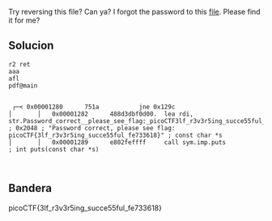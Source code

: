 Try reversing this file? Can ya? I forgot the password to this [file](https://artifacts.picoctf.net/c/369/ret). Please find it for me?

## Solucion

```
r2 ret
aaa
afl
pdf@main


 ┌─< 0x00001280      751a           jne 0x129c
│       │   0x00001282      488d3dbf0d00.  lea rdi, str.Password_correct__please_see_flag:_picoCTF3lf_r3v3r5ing_succe55ful_fe733618 ; 0x2048 ; "Password correct, please see flag: picoCTF{3lf_r3v3r5ing_succe55ful_fe733618}" ; const char *s                                                                                                                                                                              
│       │   0x00001289      e802feffff     call sym.imp.puts           ; int puts(const char *s)



```

## Bandera

picoCTF{3lf_r3v3r5ing_succe55ful_fe733618}



